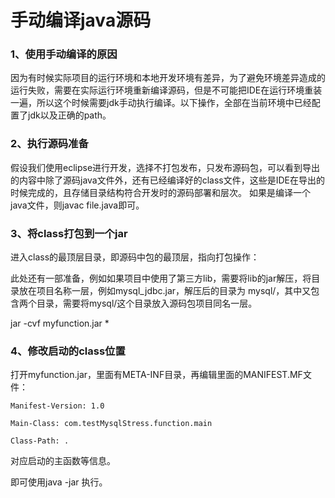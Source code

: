 # 手动编译java源码

### 1、使用手动编译的原因

因为有时候实际项目的运行环境和本地开发环境有差异，为了避免环境差异造成的运行失败，需要在实际运行环境重新编译源码，但是不可能把IDE在运行环境重装一遍，所以这个时候需要jdk手动执行编译。以下操作，全部在当前环境中已经配置了jdk以及正确的path。

### 2、执行源码准备

假设我们使用eclipse进行开发，选择不打包发布，只发布源码包，可以看到导出的内容中除了源码java文件外，还有已经编译好的class文件，这些是IDE在导出的时候完成的，且存储目录结构符合开发时的源码部署和层次。
如果是编译一个java文件，则javac file.java即可。

### 3、将class打包到一个jar



进入class的最顶层目录，即源码中包的最顶层，指向打包操作：

此处还有一部准备，例如如果项目中使用了第三方lib，需要将lib的jar解压，将目录放在项目名称一层，例如mysql_jdbc.jar，解压后的目录为 mysql/，其中又包含两个目录，需要将mysql/这个目录放入源码包项目同名一层。

jar -cvf myfunction.jar *

### 4、修改启动的class位置

打开myfunction.jar，里面有META-INF目录，再编辑里面的MANIFEST.MF文件：

```
Manifest-Version: 1.0

Main-Class: com.testMysqlStress.function.main

Class-Path: .
```

对应启动的主函数等信息。



即可使用java -jar 执行。
